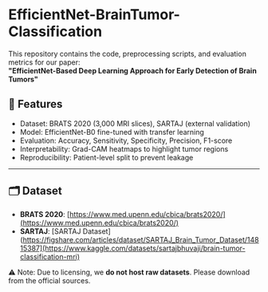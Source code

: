 # EfficientNet-BrainTumor-Classification

This repository contains the code, preprocessing scripts, and evaluation metrics for our paper:  
**"EfficientNet-Based Deep Learning Approach for Early Detection of Brain Tumors"**

## 📌 Features
- Dataset: BRATS 2020 (3,000 MRI slices), SARTAJ (external validation)
- Model: EfficientNet-B0 fine-tuned with transfer learning
- Evaluation: Accuracy, Sensitivity, Specificity, Precision, F1-score
- Interpretability: Grad-CAM heatmaps to highlight tumor regions
- Reproducibility: Patient-level split to prevent leakage

---

## 🗂️ Dataset
- **BRATS 2020**: [https://www.med.upenn.edu/cbica/brats2020/](https://www.med.upenn.edu/cbica/brats2020/)  
- **SARTAJ**: [SARTAJ Dataset](https://figshare.com/articles/dataset/SARTAJ_Brain_Tumor_Dataset/14815387](https://www.kaggle.com/datasets/sartajbhuvaji/brain-tumor-classification-mri)  

⚠️ Note: Due to licensing, we **do not host raw datasets**. Please download from the official sources.



